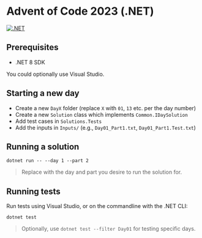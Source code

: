 # Advent of Code 2023 (.NET)

[![.NET](https://github.com/guywaldman/advent-of-code/actions/workflows/dotnet.yml/badge.svg)](https://github.com/guywaldman/advent-of-code/actions/workflows/dotnet.yml)

## Prerequisites

- .NET 8 SDK

You could optionally use Visual Studio.

## Starting a new day

- Create a new `DayX` folder (replace `X` with `01`, `13` etc. per the day number)
- Create a new `Solution` class which implements `Common.IDaySolution`
- Add test cases in `Solutions.Tests`
- Add the inputs in `Inputs/` (e.g., `Day01_Part1.txt`, `Day01_Part1.Test.txt`)

## Running a solution

```shell
dotnet run -- --day 1 --part 2
```

> Replace with the day and part you desire to run the solution for.

## Running tests

Run tests using Visual Studio, or on the commandline with the .NET CLI:

```shell
dotnet test
```

> Optionally, use `dotnet test --filter Day01` for testing specific days.  